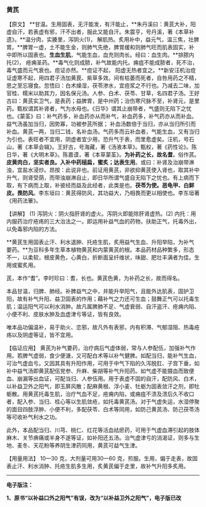 ### 黄芪

【原文】   **甘温。生用固表，无汗能发，有汗能止，**朱丹溪曰：黄芪大补，阳虚自汗，若表虚有邪，汗不出者，服此又能自汗。朱震亨，号丹溪，著《本草补遗》。**温分肉，实腠里，泻阴火(1)， 解肌热。炙用补中，益元气，温三焦，壮脾胃。**脾胃一虚，土不能生金，则肺气先绝，脾胃缓和则肺气旺而肌表固实，补中即所以固表也。**生血生肌**，气能生血，血充则肉长。经曰：血生肉。**排脓内托(2)， 疮痈圣药。**毒气化则成脓，补气故能内托。痈疽不能成脓者，死不治，毒气盛而元气衰也。痘证亦然。**痘证不起， 阳虚无热者宜之。**新安汪机治痘证虚寒不起，用四君子汤加黄苠、紫草多效。间有枯萎而死者，自咎用药之不精，思之至忘寝食。忽悟曰：白术燥湿，茯苓渗水，宜痘浆之不行也。乃减去二味，加官桂、糯米以助其力，因名保元汤。人参、白术、茯苓、甘草，名四君子汤。王好古曰：黄芪实卫气，是表药；益脾胃，是中州药；治伤寒尺脉不至，补肾元，是里药。甄权谓其补肾者，气为水母也。《日华》谓其止崩带者，气盛则无陷下之忧也。《蒙荃》曰：补气药多，补血药亦从而补气，补血药多，补气药亦从而补血。益气汤虽加当归，因势寡，功被参芪所据； 补血汤数倍于当归，亦从当归所引而补血。黄芪一两，当归二钱，名补血汤。气药多而云补血者，气能生血，又有当归为引也。表旺者不宜用，阴虚者宜少用，恐升气于表，而里愈虚矣。汪机，号石山，著《本草会辑》。王好古，号海藏，著《汤液本草》。甄权，著《药性论》。陈日华，著《大明木草》。陈嘉谟，著《本草蒙荃》。**为补药之长，故名耆**。俗作芪。**皮黄肉白，坚实者良。入补中药槌扁，蜜炙；达表生用**。或曰：补肾及治崩带淋浊，宜盐水浸炒。昂按：此说非也。前证用黄芪，非欲抑黄芪使入肾也，取其补中升气，则肾受荫，而带浊崩淋自止，即日华所谓气盛自无陷下之忧也。有上病而下取，有下病而上取，补彼经而益及此经者，此类是也。**茯苓为使。恶龟甲、白鲜皮。畏防风**。李东垣曰：黄芪得防风，其功益大，乃相畏而更以相使也。李东垣著《用药法籇》。

【讲解】  (1) 泻阴火：阴火指肝肾的虚火。泻阴火即能除肝肾虚热。(2) 内托：用内服药治疗疮疡的三大治法之一。即运用补益气血的药物，扶助正气，托毒外出，以免毒邪内陷的方法。

**黄芪生用固表止汗、利水退肿、托疮生肌，炙用益气生血、升阳举陷，为补气要药。**为豆科多年生草本植物黄芪和内蒙黄芪的根。本品药材品种繁多，形态不一，以柔软，根皮黄色，心黄白，折断面呈纤维状，味甜、肥壮丰满者为佳。生用或蜜炙用。

芪，本作“耆”。李时珍曰：耆，长也。黄芪色黄，为补药之长，故而得名。

本品甘温，归脾、肺经。补脾益气之中，并能升举阳气，且能外达肌表，固护卫阳，故有补气升阳、益卫固表的作用；藉补气之力还可生血；鼓舞正气可以托毒生肌；温运阳气可以利水消肿。故凡属脾肺不足、气虚衰弱、自汗盗汗、疮痈内陷、小便不利、皮肤水肿及血虚津亏等证，皆有良效。

唯本品功偏温补，易于助火、恋邪，故凡外有表邪，内有积滞、气郁湿阻、热毒疮疡以及阴虚等证，皆不宜用。

【临证应用】  黄芪为补气要药，治疗病后气虚体弱，常与人参配伍，加强补气作用。若脾气虚弱，食少便溏，又可配白术等以补气健脾。如配当归，能补气生血，可治气虚血亏。又因其具有升阳作用，可用于中气下陷的久泻脱肛、子宫下垂，如补中益气汤即黄芪配伍党参、升麻、柴胡等补气升阳药。如气虚不能摄血而致便血、崩漏等出血证，可配当归、人参伍用。用于表虚不固的自汗，配防风、白术，以补益卫外之阳气，即玉屏风散；配麻黄根、浮小麦、牡蛎为固表敛汗之剂，即牡蛎散。用黄芪托毒生肌，治疗气血不足，疮痈内陷，或痈疽不溃及溃后久不收口者，配入参、当归、桂心等以生肌敛疮，如托毒黄芪汤。对于气虚失运，水湿停聚的面目四肢浮肿、小便不利，多配茯苓、白术等同用，如防己黄芪汤、防己茯苓汤等可收补气利水之功。

此外，本品配当归、川芎、桃仁、红花等活血祛瘀药，可用于气虚血滞引起的肢体麻木、关节痹痛或半身不遂等证，如补阳还五汤。治气虚津亏的消渴证，则多与生地、麦冬、天花粉等养阴生津药同用，黄芪可益气生津。

【用量用法】   10—30 克，大剂量可用30一60 克，煎服。生用，偏于走表，故固表止汗、利水消肿、托疮生肌多生用，炙黄芪偏于走里，故补气升阳多炙用。



------

**电子版注：**

**1、原书“以补益口外之阳气”有误，改为“以补益卫外之阳气”，电子版已改**

